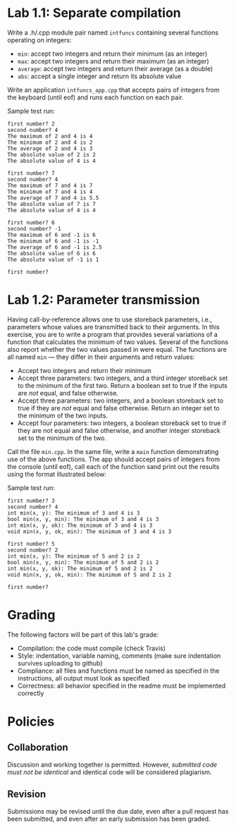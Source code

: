 # Lab 1.1: Separate compilation

Write a .h/.cpp module pair named ```intfuncs``` containing several functions operating on integers:

   * ```min```: accept two integers and return their minimum (as an integer)
   * ```max```: accept two integers and return their maximum (as an integer)
   * ```average```: accept two integers and return their average (as a double)
   * ```abs```: accept a single integer and return its absolute value

Write an application ```intfuncs_app.cpp``` that accepts pairs of integers from the keyboard (until eof) and runs each function on each pair.

Sample test run:

```
first number? 2
second number? 4
The maximum of 2 and 4 is 4
The minimum of 2 and 4 is 2
The average of 2 and 4 is 3
The absolute value of 2 is 2
The absolute value of 4 is 4

first number? 7
second number? 4
The maximum of 7 and 4 is 7
The minimum of 7 and 4 is 4
The average of 7 and 4 is 5.5
The absolute value of 7 is 7
The absolute value of 4 is 4

first number? 6
second number? -1
The maximum of 6 and -1 is 6
The minimum of 6 and -1 is -1
The average of 6 and -1 is 2.5
The absolute value of 6 is 6
The absolute value of -1 is 1

first number?

```

# Lab 1.2: Parameter transmission
Having call-by-reference allows one to use storeback parameters, i.e., parameters whose values are transmitted back to their arguments. In this exercise, you are to write a program that provides several variations of a function that calculates the minimum of two values. Several of the functions also report whether the two values passed in were equal. The functions are all named ```min``` — they differ in their arguments and return values:

   * Accept two integers and return their minimum
   * Accept three parameters: two integers, and a third integer storeback set to the minimum of the first two. Return a boolean set to true if the inputs are _not_ equal, and false otherwise.
   * Accept three parameters: two integers, and a boolean storeback set to true if they are _not_ equal and false otherwise. Return an integer set to the minimum of the two inputs.
   * Accept four parameters: two integers, a boolean storeback set to true if they are not equal and false otherwise, and another integer storeback set to the minimum of the two. 

Call the file ```min.cpp```. In the same file, write a ```main``` function demonstrating use of the above functions. The app should accept pairs of integers from the console (until eof), call each of the function sand print out the results using the format illustrated below:

Sample test run:
```
first number? 3
second number? 4
int min(x, y): The minimum of 3 and 4 is 3
bool min(x, y, min): The minimum of 3 and 4 is 3
int min(x, y, ok): The minimum of 3 and 4 is 3
void min(x, y, ok, min): The minimum of 3 and 4 is 3

first number? 5
second number? 2
int min(x, y): The minimum of 5 and 2 is 2
bool min(x, y, min): The minimum of 5 and 2 is 2
int min(x, y, ok): The minimum of 5 and 2 is 2
void min(x, y, ok, min): The minimum of 5 and 2 is 2

first number?

```

# Grading
The following factors will be part of this lab's grade:

   * Compilation: the code must compile (check Travis)
   * Style: indentation, variable naming, comments (make sure indentation survives uploading to github)
   * Compliance: all files and functions must be named as specified in the instructions, all output must look as specified
   * Correctness: all behavior specified in the readme must be implemented correctly

# Policies

## Collaboration
Discussion and working together is permitted. However, *submitted code must not be identical* and identical code will be considered plagiarism.

## Revision
Submissions may be revised until the due date, even after a pull request has been submitted, and even after an early submission has been graded.
